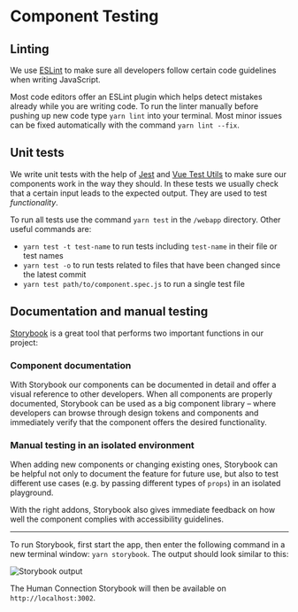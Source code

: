 # Component Testing

## Linting

We use [ESLint](https://eslint.org/) to make sure all developers follow certain code guidelines when writing JavaScript.

Most code editors offer an ESLint plugin which helps detect mistakes already while you are writing code. To run the linter manually before pushing up new code type `yarn lint` into your terminal. Most minor issues can be fixed automatically with the command `yarn lint --fix`.

## Unit tests

We write unit tests with the help of [Jest](https://jestjs.io/) and [Vue Test Utils](https://vue-test-utils.vuejs.org/) to make sure our components work in the way they should. In these tests we usually check that a certain input leads to the expected output. They are used to test _functionality_.

To run all tests use the command `yarn test` in the `/webapp` directory. Other useful commands are:
- `yarn test -t test-name` to run tests including `test-name` in their file or test names
- `yarn test -o` to run tests related to files that have been changed since the latest commit
- `yarn test path/to/component.spec.js` to run a single test file

## Documentation and manual testing

[Storybook](https://vue-test-utils.vuejs.org/) is a great tool that performs two important functions in our project:

### Component documentation

With Storybook our components can be documented in detail and offer a visual reference to other developers. When all components are properly documented, Storybook can be used as a big component library – where developers can browse through design tokens and components and immediately verify that the component offers the desired functionality.

### Manual testing in an isolated environment

When adding new components or changing existing ones, Storybook can be helpful not only to document the feature for future use, but also to test different use cases (e.g. by passing different types of `props`) in an isolated playground.

With the right addons, Storybook also gives immediate feedback on how well the component complies with accessibility guidelines.

------

To run Storybook, first start the app, then enter the following command in a new terminal window: `yarn storybook`. The output should look similar to this:

![Storybook output](../.gitbook/assets/storybook-output.png)

The Human Connection Storybook will then be available on `http://localhost:3002`.

